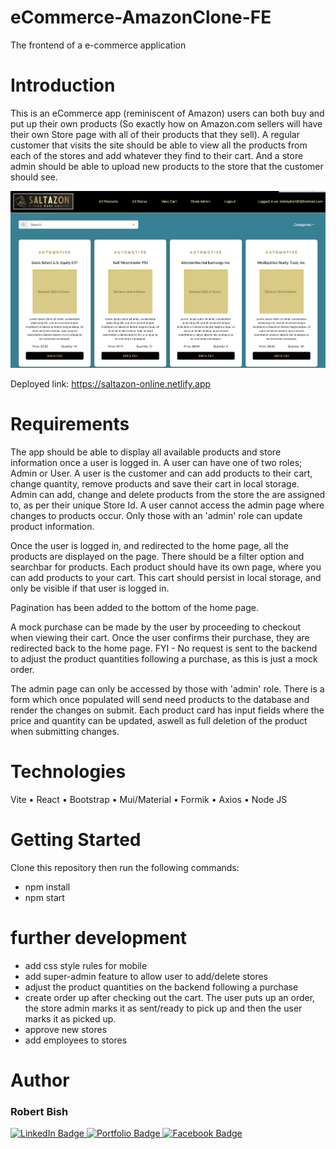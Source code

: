 # eCommerce-AmazonClone-FE
The frontend of a e-commerce application

# Introduction
This is an eCommerce app (reminiscent of Amazon) users can both buy and put up their own products (So exactly how on Amazon.com sellers will have their own Store page with all of their products that they sell). A regular customer that visits the site should be able to view all the products from each of the stores and add whatever they find to their cart. And a store admin should be able to upload new products to the store that the customer should see.

<img src='./src/assets/saltazon.png' width='800'/>

Deployed link: https://saltazon-online.netlify.app

# Requirements
The app should be able to display all available products and store information once a user is logged in. A user can have one of two roles; Admin or User. 
A user is the customer and can add products to their cart, change quantity, remove products and save their cart in local storage.
Admin can add, change and delete products from the store the are assigned to, as per their unique Store Id. A user cannot access the admin page where changes to products occur. Only those with an 'admin' role can update product information.

Once the user is logged in, and redirected to the home page, all the products are displayed on the page. There should be a filter option and searchbar for products. Each product should have its own page, where you can add products to your cart. This cart should persist in local storage, and only be visible if that user is logged in.

Pagination has been added to the bottom of the home page.

A mock purchase can be made by the user by proceeding to checkout when viewing their cart. Once the user confirms their purchase, they are redirected back to the home page.
FYI - No request is sent to the backend to adjust the product quantities following a purchase, as this is just a mock order.

The admin page can only be accessed by those with 'admin' role. There is a form which once populated will send need products to the database and render the changes on submit.
Each product card has input fields where the price and quantity can be updated, aswell as full deletion of the product when submitting changes.

# Technologies
Vite •
React • 
Bootstrap • 
Mui/Material • 
Formik • 
Axios • 
Node JS

# Getting Started
Clone this repository then run the following commands: 
  - npm install
  - npm start

# further development
 - add css style rules for mobile
 - add super-admin feature to allow user to add/delete stores
 - adjust the product quantities on the backend following a purchase
 - create order up after checking out the cart. The user puts up an order, the store admin marks it as sent/ready to pick up and then the user marks it as picked up.
 - approve new stores
 - add employees to stores

# Author
<h3>Robert Bish</h3>

<a href='https://www.linkedin.com/in/robert-bish-1a6a8637'>
  <img src='https://img.shields.io/badge/LinkedIn-blue?style=for-the-badge&logo=linkedin&logoColor=white' alt='LinkedIn Badge'/>
</a>
<a href='https://robertbishwebdeveloper.com'>
  <img src='https://img.shields.io/badge/Portfolio-darkgreen?style=for-the-badge&logo=portfolio&logoColor=white' alt='Portfolio Badge'/>
</a>
<a href='https://www.facebook.com/robert.bish.9'>
  <img src='https://img.shields.io/badge/Facebook-darkblue?style=for-the-badge&logo=facebook&logoColor=white' alt='Facebook Badge'/>
</a>